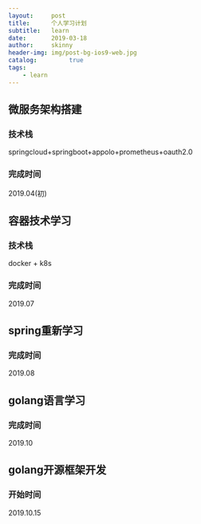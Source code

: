 ```yaml
---
layout:     post
title:      个人学习计划
subtitle:   learn
date:       2019-03-18
author:     skinny
header-img: img/post-bg-ios9-web.jpg
catalog:         true
tags:
    - learn
---
```

## 微服务架构搭建
### 技术栈
springcloud+springboot+appolo+prometheus+oauth2.0
### 完成时间
2019.04(初)
## 容器技术学习
### 技术栈
docker + k8s
### 完成时间
2019.07
## spring重新学习
### 完成时间
2019.08
## golang语言学习
### 完成时间
2019.10
## golang开源框架开发
### 开始时间
2019.10.15
